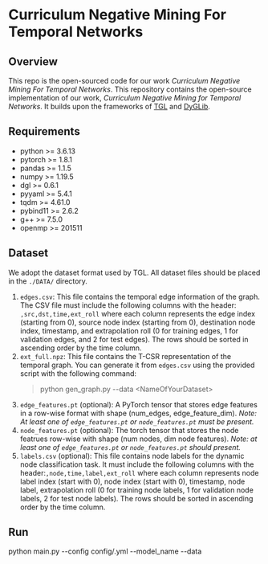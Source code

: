 # Curriculum Negative Mining For Temporal Networks

## Overview

This repo is the open-sourced code for our work *Curriculum Negative Mining For Temporal Networks*.
This repository contains the open-source implementation of our work, *Curriculum Negative Mining for Temporal Networks*. It builds upon the frameworks of [TGL](https://github.com/amazon-science/tgl) and [DyGLib](https://github.com/yule-BUAA/DyGLib).

## Requirements
- python >= 3.6.13
- pytorch >= 1.8.1
- pandas >= 1.1.5
- numpy >= 1.19.5
- dgl >= 0.6.1
- pyyaml >= 5.4.1
- tqdm >= 4.61.0
- pybind11 >= 2.6.2
- g++ >= 7.5.0
- openmp >= 201511

## Dataset

We adopt the dataset format used by TGL. All dataset files should be placed in the `./DATA/` directory.

1. `edges.csv`: This file contains the temporal edge information of the graph. 
The CSV file must include the following columns with the header: `,src,dst,time,ext_roll` where each column represents the edge index (starting from 0), source node index (starting from 0), destination node index, timestamp, and extrapolation roll (0 for training edges, 1 for validation edges, and 2 for test edges). The rows should be sorted in ascending order by the time column.
2. `ext_full.npz`: This file contains the T-CSR representation of the temporal graph. You can generate it from `edges.csv` using the provided script with the following command:
    >python gen_graph.py --data \<NameOfYourDataset>
3. `edge_features.pt` (optional): A PyTorch tensor that stores edge features in a row-wise format with shape (num_edges, edge_feature_dim). *Note: At least one of `edge_features.pt` or `node_features.pt` must be present.*
4. `node_features.pt` (optional): The torch tensor that stores the node featrues row-wise with shape (num nodes, dim node features). *Note: at least one of `edge_features.pt` or `node_features.pt` should present.*
5. `labels.csv` (optional): This file contains node labels for the dynamic node classification task. It must include the following columns with the header:`,node,time,label,ext_roll` where each column represents node label index (start with 0), node index (start with 0), timestamp, node label, extrapolation roll (0 for training node labels, 1 for validation node labels, 2 for test node labels). The rows should be sorted in ascending order by the time column.

## Run

python main.py --config config/<NameOfYourModel>.yml --model_name <NameOfYourModel> --data <NameOfYourDataset>
